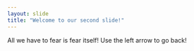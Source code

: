 ```yaml
---
layout: slide
title: "Welcome to our second slide!"
---
```

All we have to fear is fear itself!
Use the left arrow to go back!
